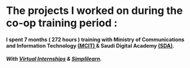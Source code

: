 # The projects I worked on during the co-op training period : 

#### I spent 7 months ( 272 hours ) training with Ministry of Communications and Information Technology [(MCIT) ](https://www.mcit.gov.sa/) & Saudi Digital Academy [(SDA)](https://sda.edu.sa/).
##### With [Virtual Internships](https://www.virtualinternships.com/) & [Simplilearn](https://www.simplilearn.com/). 
